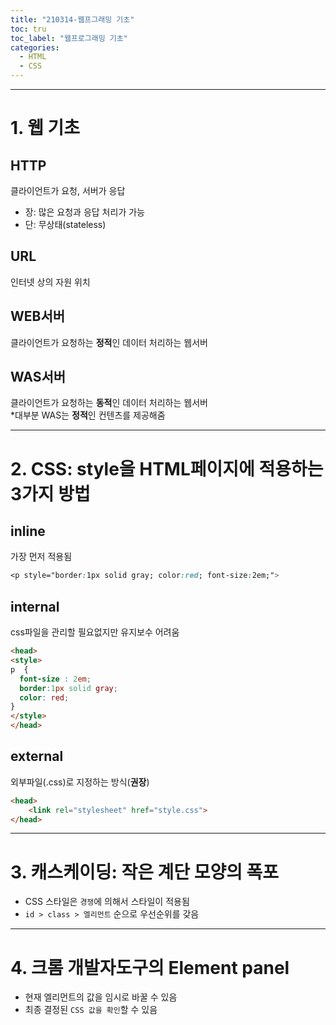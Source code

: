 ```yaml
---
title: "210314-웹프그래밍 기초"
toc: tru
toc_label: "웹프로그래밍 기초"
categories:
  - HTML
  - CSS
---
```


---

# 1. 웹 기초

## HTTP

클라이언트가 요청, 서버가 응답  
- 장: 많은 요청과 응답 처리가 가능  
- 단: 무상태(stateless)

## URL

인터넷 상의 자원 위치  

## WEB서버

클라이언트가 요청하는 **정적**인 데이터 처리하는 웹서버  

## WAS서버 
클라이언트가 요청하는 **동적**인 데이터 처리하는 웹서버  
\*대부분 WAS는 **정적**인 컨텐츠를 제공해줌  

---

# 2. CSS: style을 HTML페이지에 적용하는 3가지 방법

## inline

가장 먼저 적용됨  

```CSS
<p style="border:1px solid gray; color:red; font-size:2em;">
```  

## internal

css파일을 관리할 필요없지만 유지보수 어려움  

```html
<head>
<style>
p  {
  font-size : 2em;
  border:1px solid gray;
  color: red;
}
</style>
</head>
```  

## external

외부파일(.css)로 지정하는 방식(**권장**) 

```html
<head>
	<link rel="stylesheet" href="style.css">
</head>
```  

---

# 3. 캐스케이딩: 작은 계단 모양의 폭포  
- CSS 스타일은 `경쟁`에 의해서 스타일이 적용됨  
- `id > class > 엘리먼트` 순으로 우선순위를 갖음

---

# 4. 크롬 개발자도구의 Element panel  
- 현재 엘리먼트의 값을 임시로 바꿀 수 있음  
- 최종 결정된 `CSS 값을 확인`할 수 있음

